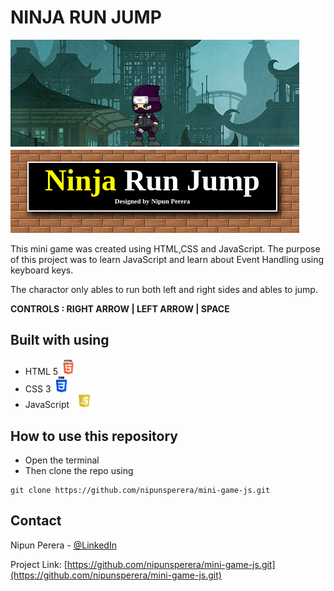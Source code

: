 # NINJA RUN JUMP

<img src='img/screenshots/photo1.png'>

<p>This mini game was created using HTML,CSS and JavaScript. The purpose of this project was to learn JavaScript and learn about Event Handling using keyboard keys.

The charactor only ables to run both left and right sides and ables to jump.

<strong>CONTROLS : RIGHT ARROW | LEFT ARROW | SPACE</strong>
</p>

## Built with using

* HTML 5 <img src="img/built/HTML5.png" width=25px>
* CSS 3 <img src="img/built/CSS3.png" width=25px>
* JavaScript <img src="img/built/JS.png" width=40px>
 
 



## How to use this repository

* Open the terminal
* Then clone the repo using 
```
git clone https://github.com/nipunsperera/mini-game-js.git
```


<!-- CONTACT -->
## Contact

Nipun Perera - [@LinkedIn](https://www.linkedin.com/in/nipunperera96/)

Project Link: [https://github.com/nipunsperera/mini-game-js.git](https://github.com/nipunsperera/mini-game-js.git)
